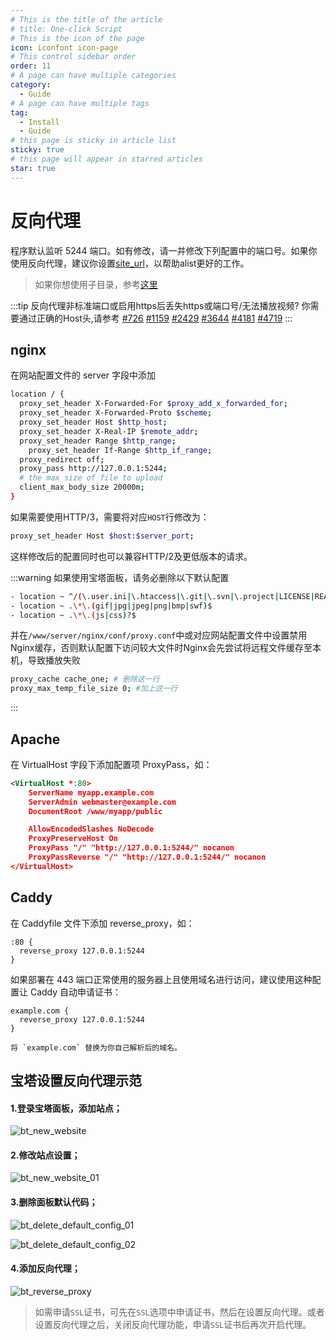 ```yaml
---
# This is the title of the article
# title: One-click Script
# This is the icon of the page
icon: iconfont icon-page
# This control sidebar order
order: 11
# A page can have multiple categories
category:
  - Guide
# A page can have multiple tags
tag:
  - Install
  - Guide
# this page is sticky in article list
sticky: true
# this page will appear in starred articles
star: true
---
```


# 反向代理

程序默认监听 5244 端口。如有修改，请一并修改下列配置中的端口号。如果你使用反向代理，建议你设置[site_url](../../config/configuration.md#site_url)，以帮助alist更好的工作。

> 如果你想使用子目录，参考[这里](../../faq/howto.md#如何对子目录进行反向代理)

:::tip 反向代理非标准端口或启用https后丢失https或端口号/无法播放视频?
你需要通过正确的Host头,请参考 [#726](https://github.com/alist-org/alist/issues/726) [#1159](https://github.com/alist-org/alist/issues/1159) [#2429](https://github.com/alist-org/alist/issues/2429) [#3644](https://github.com/alist-org/alist/issues/3644) [#4181](https://github.com/alist-org/alist/issues/4181) [#4719](https://github.com/alist-org/alist/issues/4719)
:::

## **nginx**

在网站配置文件的 server 字段中添加

```bash title="conf"
location / {
  proxy_set_header X-Forwarded-For $proxy_add_x_forwarded_for;
  proxy_set_header X-Forwarded-Proto $scheme;
  proxy_set_header Host $http_host;
  proxy_set_header X-Real-IP $remote_addr;
  proxy_set_header Range $http_range;
	proxy_set_header If-Range $http_if_range;
  proxy_redirect off;
  proxy_pass http://127.0.0.1:5244;
  # the max size of file to upload
  client_max_body_size 20000m;
}
```

如果需要使用HTTP/3，需要将对应`HOST`行修改为：

```bash title="conf"
proxy_set_header Host $host:$server_port;
```

这样修改后的配置同时也可以兼容HTTP/2及更低版本的请求。

:::warning
如果使用宝塔面板，请务必删除以下默认配置

```bash title="conf"
- location ~ ^/(\.user.ini|\.htaccess|\.git|\.svn|\.project|LICENSE|README.md
- location ~ .\*\.(gif|jpg|jpeg|png|bmp|swf)$
- location ~ .\*\.(js|css)?$
```

并在`/www/server/nginx/conf/proxy.conf`中或对应网站配置文件中设置禁用Nginx缓存，否则默认配置下访问较大文件时Nginx会先尝试将远程文件缓存至本机，导致播放失败

```bash title="conf"
proxy_cache cache_one; # 删除这一行
proxy_max_temp_file_size 0; #加上这一行
```

:::

## **Apache**

在 VirtualHost 字段下添加配置项 ProxyPass，如：

```xml
<VirtualHost *:80>
    ServerName myapp.example.com
    ServerAdmin webmaster@example.com
    DocumentRoot /www/myapp/public

    AllowEncodedSlashes NoDecode
    ProxyPreserveHost On
    ProxyPass "/" "http://127.0.0.1:5244/" nocanon
    ProxyPassReverse "/" "http://127.0.0.1:5244/" nocanon
</VirtualHost>
```

## **Caddy**

在 Caddyfile 文件下添加 reverse_proxy，如：

```
:80 {
  reverse_proxy 127.0.0.1:5244
}
```

如果部署在 443 端口正常使用的服务器上且使用域名进行访问，建议使用这种配置让 Caddy 自动申请证书：

```
example.com {
  reverse_proxy 127.0.0.1:5244
}

将 `example.com` 替换为你自己解析后的域名。

```
## **宝塔设置反向代理示范**

#### 1.登录宝塔面板，添加站点；

![bt_new_website](/img/guide/reverse_proxy/bt_new_website.png)

#### 2.修改站点设置；

![bt_new_website_01](/img/guide/reverse_proxy/bt_new_website_01.png)

#### 3.删除面板默认代码；

![bt_delete_default_config_01](/img/guide/reverse_proxy/bt_delete_default_config_01.png)

![bt_delete_default_config_02](/img/guide/reverse_proxy/bt_delete_default_config_02.png)

#### 4.添加反向代理；

![bt_reverse_proxy](/img/guide/reverse_proxy/bt_reverse_proxy.png)

> 如需申请`SSL`证书，可先在`SSL`选项中申请证书，然后在设置反向代理。或者设置反向代理之后，关闭反向代理功能，申请`SSL`证书后再次开启代理。

